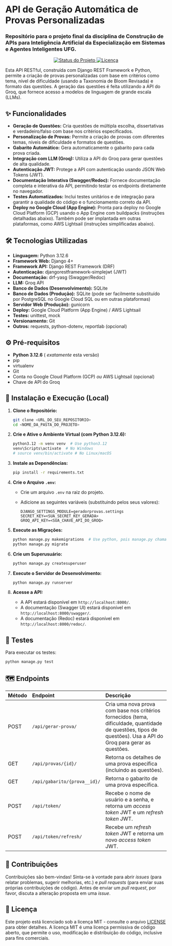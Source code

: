 # API de Geração Automática de Provas Personalizadas

### Repositório para o projeto final da disciplina de Construção de APIs para Inteligência Artificial da Especialização em Sistemas e Agentes Inteligentes UFG.

<p align="center">
  <a href="https://shields.io/">
    <img src="https://img.shields.io/badge/Status-Em%20Desenvolvimento-yellow" alt="Status do Projeto">
  </a>
  <a href="https://opensource.org/licenses/MIT">
    <img src="https://img.shields.io/badge/Licença-MIT-green" alt="Licença">
  </a>
</p>

Esta API RESTful, construída com Django REST Framework e Python, permite a criação de provas personalizadas com base em critérios como tema, nível de dificuldade (usando a Taxonomia de Bloom Revisada) e formato das questões. A geração das questões é feita utilizando a API do Groq, que fornece acesso a modelos de linguagem de grande escala (LLMs).

## ✨ Funcionalidades

*   **Geração de Questões:** Cria questões de múltipla escolha, dissertativas e verdadeiro/falso com base nos critérios especificados.
*   **Personalização de Provas:** Permite a criação de provas com diferentes temas, níveis de dificuldade e formatos de questões.
*   **Gabarito Automático:** Gera automaticamente o gabarito para cada prova criada.
*   **Integração com LLM (Groq):** Utiliza a API do Groq para gerar questões de alta qualidade.
*   **Autenticação JWT:** Protege a API com autenticação usando JSON Web Tokens (JWT).
*   **Documentação Interativa (Swagger/Redoc):** Fornece documentação completa e interativa da API, permitindo testar os endpoints diretamente no navegador.
*   **Testes Automatizados:** Inclui testes unitários e de integração para garantir a qualidade do código e o funcionamento correto da API.
*   **Deploy no Google Cloud (App Engine):** Pronta para deploy no Google Cloud Platform (GCP) usando o App Engine com buildpacks (instruções detalhadas abaixo).  Também pode ser implantada em outras plataformas, como AWS Lightsail (instruções simplificadas abaixo).

## 🛠️ Tecnologias Utilizadas

*   **Linguagem:** Python 3.12.6
*   **Framework Web:** Django 4+
*   **Framework API:** Django REST Framework (DRF)
*   **Autenticação:** djangorestframework-simplejwt (JWT)
*   **Documentação:** drf-yasg (Swagger/Redoc)
*   **LLM:** Groq API
*   **Banco de Dados (Desenvolvimento):** SQLite
*   **Banco de Dados (Produção):** SQLite (pode ser facilmente substituído por PostgreSQL no Google Cloud SQL ou em outras plataformas)
*   **Servidor Web (Produção):** gunicorn
*   **Deploy:** Google Cloud Platform (App Engine) / AWS Lightsail
*   **Testes:** unittest, mock
*   **Versionamento:** Git
*   **Outros:** requests, python-dotenv, reportlab (opcional)

## ⚙️ Pré-requisitos

*   **Python 3.12.6** ( *exatamente* esta versão)
*   pip
*   virtualenv
*   Git
*   Conta no Google Cloud Platform (GCP) *ou* AWS Lightsail (opcional)
*   Chave de API do Groq

## 🚀 Instalação e Execução (Local)

1.  **Clone o Repositório:**

    ```bash
    git clone <URL_DO_SEU_REPOSITORIO>
    cd <NOME_DA_PASTA_DO_PROJETO>
    ```

2.  **Crie e Ative o Ambiente Virtual (com Python 3.12.6):**

    ```bash
    python3.12 -m venv venv  # Use python3.12
    venv\Scripts\activate  # No Windows
    # source venv/bin/activate # No Linux/macOS
    ```

3.  **Instale as Dependências:**

    ```bash
    pip install -r requirements.txt
    ```

4.  **Crie o Arquivo `.env`:**

    *   Crie um arquivo `.env` na raiz do projeto.
    *   Adicione as seguintes variáveis (substituindo pelos seus valores):

        ```
        DJANGO_SETTINGS_MODULE=geradorprovas.settings
        SECRET_KEY=<SUA_SECRET_KEY_GERADA>
        GROQ_API_KEY=<SUA_CHAVE_API_DO_GROQ>
        ```

5.  **Execute as Migrações:**

    ```bash
    python manage.py makemigrations  # Use python, pois manage.py chama o interpretador configurado no ambiente virtual.
    python manage.py migrate
    ```

6.  **Crie um Superusuário:**

    ```bash
    python manage.py createsuperuser
    ```

7.  **Execute o Servidor de Desenvolvimento:**

    ```bash
    python manage.py runserver
    ```

8.  **Acesse a API:**

    *   A API estará disponível em `http://localhost:8000/`.
    *   A documentação (Swagger UI) estará disponível em `http://localhost:8000/swagger/`.
    *   A documentação (Redoc) estará disponível em `http://localhost:8000/redoc/`.

## 🧪 Testes

Para executar os testes:

```bash
python manage.py test
```
## 🗺️ Endpoints

| Método | Endpoint                      | Descrição                                                                                                                                                              |
| :----- | :---------------------------- | :----------------------------------------------------------------------------------------------------------------------------------------------------------------------- |
| POST   | `/api/gerar-prova/`          | Cria uma nova prova com base nos critérios fornecidos (tema, dificuldade, quantidade de questões, tipos de questões). Usa a API do Groq para gerar as questões.           |
| GET    | `/api/provas/{id}/`           | Retorna os detalhes de uma prova específica (incluindo as questões).                                                                                                          |
| GET    | `/api/gabarito/{prova__id}/` | Retorna o gabarito de uma prova específica.                                                                                                                                  |
| POST   | `/api/token/`               | Recebe o nome de usuário e a senha, e retorna um *access token* JWT e um *refresh token* JWT.                                                                               |
| POST   | `/api/token/refresh/`          | Recebe um *refresh token* JWT e retorna um novo *access token* JWT.                                                                                                          |

## 🤝 Contribuições

Contribuições são bem-vindas! Sinta-se à vontade para abrir *issues* (para relatar problemas, sugerir melhorias, etc.) e *pull requests* (para enviar suas próprias contribuições de código).  Antes de enviar um *pull request*, por favor, discuta a alteração proposta em uma *issue*.

## 📝 Licença

Este projeto está licenciado sob a licença MIT - consulte o arquivo [LICENSE](LICENSE) para obter detalhes.  A licença MIT é uma licença permissiva de código aberto, que permite o uso, modificação e distribuição do código, inclusive para fins comerciais.
